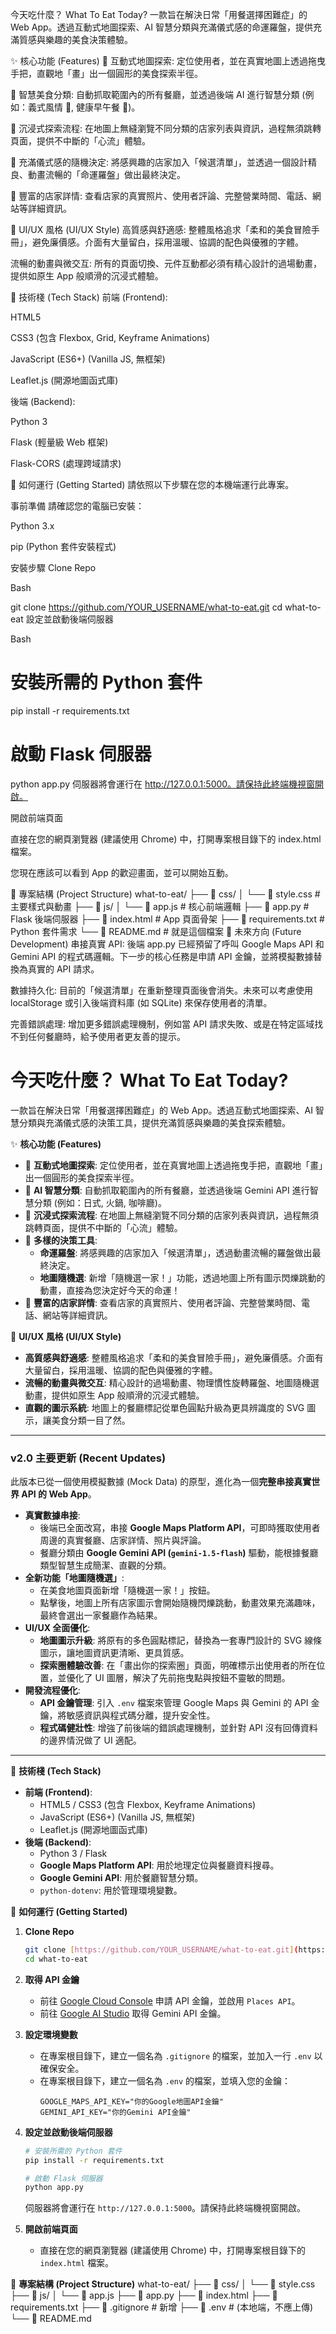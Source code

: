 今天吃什麼？ What To Eat Today?
一款旨在解決日常「用餐選擇困難症」的 Web App。透過互動式地圖探索、AI 智慧分類與充滿儀式感的命運羅盤，提供充滿質感與樂趣的美食決策體驗。

✨ 核心功能 (Features)
📍 互動式地圖探索: 定位使用者，並在真實地圖上透過拖曳手把，直觀地「畫」出一個圓形的美食探索半徑。

🧠 智慧美食分類: 自動抓取範圍內的所有餐廳，並透過後端 AI 進行智慧分類 (例如：義式風情 🍝, 健康早午餐 🥪)。

🌊 沉浸式探索流程: 在地圖上無縫瀏覽不同分類的店家列表與資訊，過程無須跳轉頁面，提供不中斷的「心流」體驗。

🎡 充滿儀式感的隨機決定: 將感興趣的店家加入「候選清單」，並透過一個設計精良、動畫流暢的「命運羅盤」做出最終決定。

📖 豐富的店家詳情: 查看店家的真實照片、使用者評論、完整營業時間、電話、網站等詳細資訊。

🎨 UI/UX 風格 (UI/UX Style)
高質感與舒適感: 整體風格追求「柔和的美食冒險手冊」，避免廉價感。介面有大量留白，採用溫暖、協調的配色與優雅的字體。

流暢的動畫與微交互: 所有的頁面切換、元件互動都必須有精心設計的過場動畫，提供如原生 App 般順滑的沉浸式體驗。

🚀 技術棧 (Tech Stack)
前端 (Frontend):

HTML5

CSS3 (包含 Flexbox, Grid, Keyframe Animations)

JavaScript (ES6+) (Vanilla JS, 無框架)

Leaflet.js (開源地圖函式庫)

後端 (Backend):

Python 3

Flask (輕量級 Web 框架)

Flask-CORS (處理跨域請求)

🔧 如何運行 (Getting Started)
請依照以下步驟在您的本機端運行此專案。

事前準備
請確認您的電腦已安裝：

Python 3.x

pip (Python 套件安裝程式)

安裝步驟
Clone Repo

Bash

git clone https://github.com/YOUR_USERNAME/what-to-eat.git
cd what-to-eat
設定並啟動後端伺服器

Bash

# 安裝所需的 Python 套件
pip install -r requirements.txt

# 啟動 Flask 伺服器
python app.py
伺服器將會運行在 http://127.0.0.1:5000。請保持此終端機視窗開啟。

開啟前端頁面

直接在您的網頁瀏覽器 (建議使用 Chrome) 中，打開專案根目錄下的 index.html 檔案。

您現在應該可以看到 App 的歡迎畫面，並可以開始互動。

📂 專案結構 (Project Structure)
what-to-eat/
├── 📂 css/
│   └── 📜 style.css         # 主要樣式與動畫
├── 📂 js/
│   └── 📜 app.js           # 核心前端邏輯
├── 📜 app.py                # Flask 後端伺服器
├── 📜 index.html            # App 頁面骨架
├── 📜 requirements.txt      # Python 套件需求
└── 📜 README.md             # 就是這個檔案
🔮 未來方向 (Future Development)
串接真實 API: 後端 app.py 已經預留了呼叫 Google Maps API 和 Gemini API 的程式碼邏輯。下一步的核心任務是申請 API 金鑰，並將模擬數據替換為真實的 API 請求。

數據持久化: 目前的「候選清單」在重新整理頁面後會消失。未來可以考慮使用 localStorage 或引入後端資料庫 (如 SQLite) 來保存使用者的清單。

完善錯誤處理: 增加更多錯誤處理機制，例如當 API 請求失敗、或是在特定區域找不到任何餐廳時，給予使用者更友善的提示。

# 今天吃什麼？ What To Eat Today?

一款旨在解決日常「用餐選擇困難症」的 Web App。透過互動式地圖探索、AI 智慧分類與充滿儀式感的決策工具，提供充滿質感與樂趣的美食探索體驗。

✨ **核心功能 (Features)**
* 📍 **互動式地圖探索**: 定位使用者，並在真實地圖上透過拖曳手把，直觀地「畫」出一個圓形的美食探索半徑。
* 🧠 **AI 智慧分類**: 自動抓取範圍內的所有餐廳，並透過後端 Gemini API 進行智慧分類 (例如：日式, 火鍋, 咖啡廳)。
* 🌊 **沉浸式探索流程**: 在地圖上無縫瀏覽不同分類的店家列表與資訊，過程無須跳轉頁面，提供不中斷的「心流」體驗。
* 🎡 **多樣的決策工具**:
    * **命運羅盤**: 將感興趣的店家加入「候選清單」，透過動畫流暢的羅盤做出最終決定。
    * **地圖隨機選**: 新增「隨機選一家！」功能，透過地圖上所有圖示閃爍跳動的動畫，直接為您決定好今天的命運！
* 📖 **豐富的店家詳情**: 查看店家的真實照片、使用者評論、完整營業時間、電話、網站等詳細資訊。

🎨 **UI/UX 風格 (UI/UX Style)**
* **高質感與舒適感**: 整體風格追求「柔和的美食冒險手冊」，避免廉價感。介面有大量留白，採用溫暖、協調的配色與優雅的字體。
* **流暢的動畫與微交互**: 精心設計的過場動畫、物理慣性旋轉羅盤、地圖隨機選動畫，提供如原生 App 般順滑的沉浸式體驗。
* **直觀的圖示系統**: 地圖上的餐廳標記從單色圓點升級為更具辨識度的 SVG 圖示，讓美食分類一目了然。

---

### **v2.0 主要更新 (Recent Updates)**

此版本已從一個使用模擬數據 (Mock Data) 的原型，進化為一個**完整串接真實世界 API 的 Web App**。

* **真實數據串接**:
    * 後端已全面改寫，串接 **Google Maps Platform API**，可即時獲取使用者周邊的真實餐廳、店家詳情、照片與評論。
    * 餐廳分類由 **Google Gemini API (`gemini-1.5-flash`)** 驅動，能根據餐廳類型智慧生成簡潔、直觀的分類。
* **全新功能「地圖隨機選」**:
    * 在美食地圖頁面新增「隨機選一家！」按鈕。
    * 點擊後，地圖上所有店家圖示會開始隨機閃爍跳動，動畫效果充滿趣味，最終會選出一家餐廳作為結果。
* **UI/UX 全面優化**:
    * **地圖圖示升級**: 將原有的多色圓點標記，替換為一套專門設計的 SVG 線條圖示，讓地圖資訊更清晰、更具質感。
    * **探索圈體驗改善**: 在「畫出你的探索圈」頁面，明確標示出使用者的所在位置，並優化了 UI 圖層，解決了先前拖曳點與按鈕不靈敏的問題。
* **開發流程優化**:
    * **API 金鑰管理**: 引入 `.env` 檔案來管理 Google Maps 與 Gemini 的 API 金鑰，將敏感資訊與程式碼分離，提升安全性。
    * **程式碼健壯性**: 增強了前後端的錯誤處理機制，並針對 API 沒有回傳資料的邊界情況做了 UI 適配。

---

🚀 **技術棧 (Tech Stack)**
* **前端 (Frontend)**:
    * HTML5 / CSS3 (包含 Flexbox, Keyframe Animations)
    * JavaScript (ES6+) (Vanilla JS, 無框架)
    * Leaflet.js (開源地圖函式庫)
* **後端 (Backend)**:
    * Python 3 / Flask
    * **Google Maps Platform API**: 用於地理定位與餐廳資料搜尋。
    * **Google Gemini API**: 用於餐廳智慧分類。
    * `python-dotenv`: 用於管理環境變數。

🔧 **如何運行 (Getting Started)**

1.  **Clone Repo**
    ```bash
    git clone [https://github.com/YOUR_USERNAME/what-to-eat.git](https://github.com/YOUR_USERNAME/what-to-eat.git)
    cd what-to-eat
    ```

2.  **取得 API 金鑰**
    * 前往 [Google Cloud Console](https://console.cloud.google.com/) 申請 API 金鑰，並啟用 `Places API`。
    * 前往 [Google AI Studio](https://aistudio.google.com/) 取得 Gemini API 金鑰。

3.  **設定環境變數**
    * 在專案根目錄下，建立一個名為 `.gitignore` 的檔案，並加入一行 `.env` 以確保安全。
    * 在專案根目錄下，建立一個名為 `.env` 的檔案，並填入您的金鑰：
        ```
        GOOGLE_MAPS_API_KEY="你的Google地圖API金鑰"
        GEMINI_API_KEY="你的Gemini API金鑰"
        ```

4.  **設定並啟動後端伺服器**
    ```bash
    # 安裝所需的 Python 套件
    pip install -r requirements.txt

    # 啟動 Flask 伺服器
    python app.py
    ```
    伺服器將會運行在 `http://127.0.0.1:5000`。請保持此終端機視窗開啟。

5.  **開啟前端頁面**
    * 直接在您的網頁瀏覽器 (建議使用 Chrome) 中，打開專案根目錄下的 `index.html` 檔案。

📂 **專案結構 (Project Structure)**
what-to-eat/
├── 📂 css/
│   └── 📜 style.css
├── 📂 js/
│   └── 📜 app.js
├── 📜 app.py
├── 📜 index.html
├── 📜 requirements.txt
├── 📜 .gitignore      # 新增
├── 📜 .env            # (本地端，不應上傳)
└── 📜 README.md